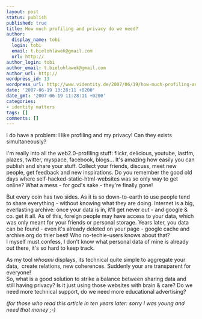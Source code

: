 ```yaml
---
layout: post
status: publish
published: true
title: How much profiling and privacy do we need?
author:
  display_name: tobi
  login: tobi
  email: t.bielohlawek@gmail.com
  url: http://
author_login: tobi
author_email: t.bielohlawek@gmail.com
author_url: http://
wordpress_id: 13
wordpress_url: http://www.videntity.de/2007/06/19/how-much-profiling-and-privacy-do-we-need/
date: '2007-06-19 13:28:11 +0200'
date_gmt: '2007-06-19 11:28:11 +0200'
categories:
- identity matters
tags: []
comments: []
---
```

<p>I do have a problem: I like profiling and my privacy! Can they exists simultaneously?</p>
<p>I'm really into all the web2.0-profiling stuff: flickr, delicious, youtube, lastfm, plazes, twitter, myspace, facebook, blogs... It's amazing how easily you can publish and share your stuff. Collect your friends, discuss, meet new people, get feedback and new inspirations. Do you remember the good old days where self-hacked-static-html-websites was so only way to get online? What a mess - for god's sake - they're finally gone!</p>
<p>But every coin has two sides. As it is so down-to-earth to use people tend to share everything - without knowing what they are doing. Internet is a big, everlasting archive: once&nbsp;your&nbsp;data is in, it'll get never out - and google &amp; co. get it all. As of this, foreign people may have access to your data, which was only meant for your friends or personal storage. Years later, you data can be found - even it's already deleted on your page - google cache and archive.org do&nbsp;thier&nbsp;best! Who no-techie-users knows about that? I&nbsp;myself&nbsp;must confess, I don't know what personal data of mine is already out there, it's so hard to keep track.&nbsp;</p>
<p>As my tool <em>whoami</em>&nbsp;displays,&nbsp;its&nbsp;technical&nbsp;quite simple to aggregate your data, &nbsp;create relations, new coherences. Suddenly your are transparent for everyone!&nbsp;<br />
So, what is a good solution to strike a balance between sharing data and still having privacy? Is it just&nbsp;using those websites with brain &amp; care? Do we need more technical support, do we need more educational advertising?</p>
<p><em>(for those who read this article in ten years later: sorry I was young and need that money ;-)</em></p>
